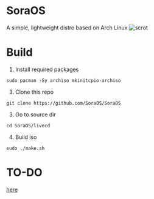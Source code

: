 # SoraOS
A simple, lightweight distro based on Arch Linux
![scrot](https://i.imgur.com/Mw4Ib2Fh.jpg)

# Build
1. Install required packages
```
sudo pacman -Sy archiso mkinitcpio-archiso
```

3. Clone this repo
```
git clone https://github.com/SoraOS/SoraOS
```

3. Go to source dir
```
cd SoraOS/livecd
```

4. Build iso
```
sudo ./make.sh
```

# TO-DO
[here](https://github.com/orgs/SoraOS/projects/1/)
